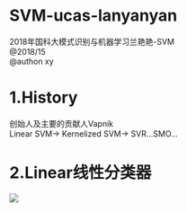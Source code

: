 # SVM-ucas-lanyanyan
2018年国科大模式识别与机器学习兰艳艳-SVM  
@2018/15  
@authon xy

# 1.History
创始人及主要的贡献人Vapnik  
Linear SVM-> Kernelized SVM-> SVR...SMO...  
# 2.Linear线性分类器
![](https://github.com/Albert-xy/SVM-ucas-lanyanyan/blob/master/imp/linear-clasifier.png)
